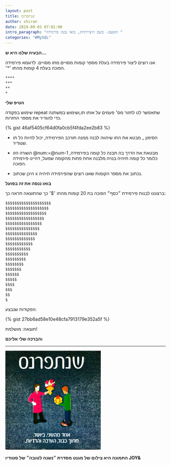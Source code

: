 ```yaml
---
layout: post
title: שנתפרנס
author: shiran
date: 2019-09-03 07:01:00
intro_paragraph: "והפעם- בשם היצירתיות, בואו נבנה פירמידה "
categories: "#MySQL"
---
```



**הבעיה שלנו היא ש...**

אנו רוצים ליצור פירמידה בעלת מספר קומות מסויים מתו מסויים.
לדוגמא פירמידה הפוכה בעלת 4 קומות מהתו ׳*׳.
```
****
***
**
*
```
**הטיפ שלי**

שימוש בפקודה repeat שתאפשר לנו לחזור מס׳ פעמים על אותו תו,ושימוש במשתנה כדי להגדיר את מספר החזרות.

{% gist 46af5405cf64d0fa0cb5f4fda2ee2b83 %}

* הסימון _ מבטא את התו שיהווה לבנה ממנה תורכב הפירמידה, יכול להיות כל תו שנגדיר.

* השורה הזו  @num:=@num-1 מבטאת את הדרך בה תבנה כל קומה בפירמידה, כלומר כל קומה תיהיה בנויה מלבנה אחת פחות מהקומה שמעל, דהיינו פירמידה הפוכה.

* היכן שכתוב x נכתוב את מספר הקומות שאנו רוצים שהפירמידה תיהיה.

**בואו ננסה את זה בפועל**

ברצוננו לבנות פירמידת ״כסף״ הפוכה בת 20 קומות מהתו ׳$׳ כך שהתוצאה תראה כך:

```
$$$$$$$$$$$$$$$$$$$$
$$$$$$$$$$$$$$$$$$$
$$$$$$$$$$$$$$$$$$
$$$$$$$$$$$$$$$$$
$$$$$$$$$$$$$$$$
$$$$$$$$$$$$$$$
$$$$$$$$$$$$$$
$$$$$$$$$$$$$
$$$$$$$$$$$$
$$$$$$$$$$$
$$$$$$$$$$
$$$$$$$$$
$$$$$$$$
$$$$$$$
$$$$$$
$$$$$
$$$$
$$$
$$
$
```

הפקודות שנבצע:

{% gist 27bb6ad58e10e48cfa7913179e352a5f %}


תוצאה: מושלמת!

**והברכה שלי אליכם**

****

<img src="/assets/img/uploads/שנתפרנס.jpg" style="width: 300px"/>


**התמונה היא צילום של מגנט מסדרת ״נשנה לטובה״ של סטודיו JOY&**

